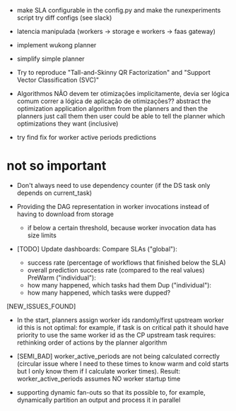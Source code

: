 - make SLA configurable in the config.py and make the runexperiments script try diff configs (see slack)
- latencia manipulada (workers → storage e workers → faas gateway)
- implement wukong planner
- simplify simple planner
- Try to reproduce "Tall-and-Skinny QR Factorization" and "Support Vector Classification (SVC)"

- Algorithmos NÃO devem ter otimizações implicitamente, devia ser lógica comum correr a lógica de aplicação de otimizações??
    abstract the optimization application algorithm from the planners and then the planners just call them
        then user could be able to tell the planner which optimizations they want (inclusive)

- try find fix for worker active periods predictions

# not so important

- Don't always need to use dependency counter (if the DS task only depends on current_task)

- Providing the DAG representation in worker invocations instead of having to download from storage
    - if below a certain threshold, because worker invocation data has size limits


- [TODO] Update dashboards:
    Compare SLAs ("global"):
    - success rate (percentage of workflows that finished below the SLA)
    - overall prediction success rate (compared to the real values)
    PreWarm ("individual"):
    - how many happened, which tasks had them
    Dup ("individual"):
    - how many happened, which tasks were dupped?
    
[NEW_ISSUES_FOUND]
- In the start, planners assign worker ids randomly/first upstream worker id
    this is not optimal: for example, if task is on critical path it should have priority to use the same worker id as the CP upstream task
    requires: rethinking order of actions by the planner algorithm
- [SEMI_BAD] worker_active_periods are not being calculated correctly (circular issue where I need to these times to know warm and cold starts but I only know them if I calculate worker times). Result: worker_active_periods assumes NO worker startup time

- supporting dynamic fan-outs
        so that its possible to, for example, dynamically partition an output and process it in parallel
